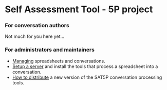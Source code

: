 Self Assessment Tool - 5P project
=================================

### For conversation authors

Not much for you here yet...


### For administrators and maintainers

* [Managing](management.html) spreadsheets and conversations.
* [Setup a server](setup.html) and install the tools that process a spreadsheet into a conversation.
* [How to distribute](distributing.html) a new version of the SAT5P conversation processing tools.
